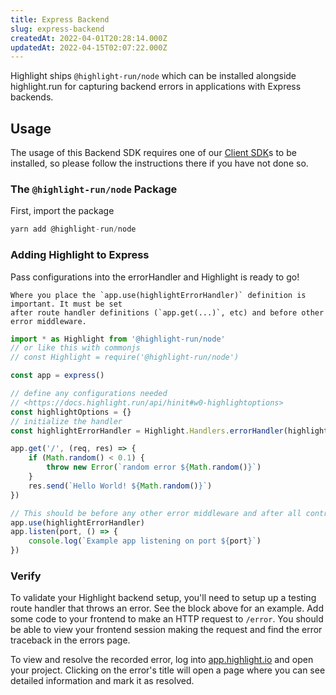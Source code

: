 ```yaml
---
title: Express Backend
slug: express-backend
createdAt: 2022-04-01T20:28:14.000Z
updatedAt: 2022-04-15T02:07:22.000Z
---
```


Highlight ships `@highlight-run/node` which can be installed alongside highlight.run for capturing backend errors in applications with Express backends.

## Usage

The usage of this Backend SDK requires one of our [Client SDK](../3_client-sdk/1_client-sdk-overview.md)s to be installed, so please follow the instructions there if you have not done so.

### The `@highlight-run/node` Package

First, import the package

```typescript
yarn add @highlight-run/node
```

### Adding Highlight to Express

Pass configurations into the errorHandler and Highlight is ready to go!


```hint
Where you place the `app.use(highlightErrorHandler)` definition is important. It must be set
after route handler definitions (`app.get(...)`, etc) and before other error middleware. 
```


```typescript
import * as Highlight from '@highlight-run/node'
// or like this with commonjs
// const Highlight = require('@highlight-run/node')

const app = express()

// define any configurations needed
// <https://docs.highlight.run/api/hinit#w0-highlightoptions>
const highlightOptions = {}
// initialize the handler
const highlightErrorHandler = Highlight.Handlers.errorHandler(highlightOptions)

app.get('/', (req, res) => {
    if (Math.random() < 0.1) {
        throw new Error(`random error ${Math.random()}`)
    }
    res.send(`Hello World! ${Math.random()}`)
})

// This should be before any other error middleware and after all controllers (route definitions)
app.use(highlightErrorHandler)
app.listen(port, () => {
    console.log(`Example app listening on port ${port}`)
})
```

### Verify

To validate your Highlight backend setup, you'll need to setup up a testing route handler that throws an error. See the block above for an example. Add some code to your frontend to make an HTTP request
to `/error`. You should be able to view your
frontend session making the request and find the error
traceback in the errors page.

To view and resolve the recorded error, log into [app.highlight.io](http://app.highlight.io/) and open your project. Clicking on the error's title will open a page where you can see detailed information and mark it as resolved.
